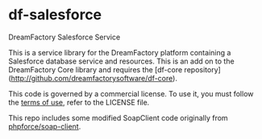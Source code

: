 # df-salesforce
DreamFactory Salesforce Service

This is a service library for the DreamFactory platform containing a Salesforce database service and resources.
This is an add on to the DreamFactory Core library and requires the [df-core repository] (http://github.com/dreamfactorysoftware/df-core).

This code is governed by a commercial license. To use it, you must follow the [terms of use](http://dreamfactory.com/termsofuse), refer to the LICENSE file.

This repo includes some modified SoapClient code originally from [phpforce/soap-client](https://github.com/phpforce/soap-client).